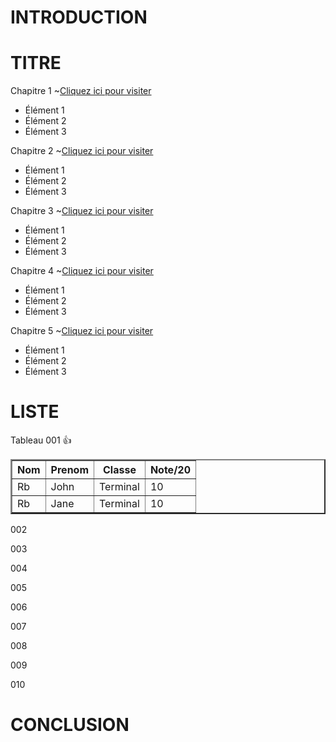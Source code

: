 # INTRODUCTION 
# TITRE
Chapitre 1 ~<a href="https://www.example.com">Cliquez ici pour visiter</a>
<ul>
	  <li>Élément 1</li>
	  <li>Élément 2</li>
	  <li>Élément 3</li>
	</ul>

Chapitre 2 ~<a href="https://www.example.com">Cliquez ici pour visiter</a>
<ul>
	  <li>Élément 1</li>
	  <li>Élément 2</li>
	  <li>Élément 3</li>
	</ul>

Chapitre 3 ~<a href="https://www.example.com">Cliquez ici pour visiter</a>
<ul>
	  <li>Élément 1</li>
	  <li>Élément 2</li>
	  <li>Élément 3</li>
	</ul>

Chapitre 4 ~<a href="https://www.example.com">Cliquez ici pour visiter</a>
<ul>
	  <li>Élément 1</li>
	  <li>Élément 2</li>
	  <li>Élément 3</li>
	</ul>

Chapitre 5 ~<a href="https://www.example.com">Cliquez ici pour visiter</a>
<ul>
	  <li>Élément 1</li>
	  <li>Élément 2</li>
	  <li>Élément 3</li>
	</ul>

# LISTE

Tableau 001	👍<table border="2">
	  <tr>
        <th>Nom</th>
        <th>Prenom</th> 
        <th>Classe</th>
        <th>Note/20</th>
	 </tr>
	  <tr>
        <td>Rb</td>
        <td>John</td> 
        <td>Terminal</td>
        <td>10</td>
	  </tr>
	  <tr>
        <td>Rb</td>
        <td>Jane</td>
        <td>Terminal</td>
        <td>10</td>
	  </tr>
	</table>

002

003

004

005

006

007

008

009

010

# CONCLUSION
